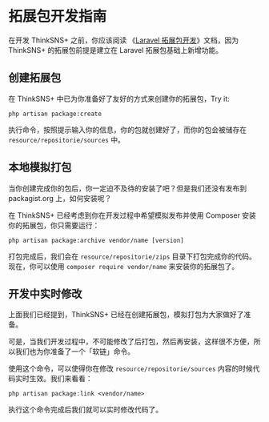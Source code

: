 # 拓展包开发指南

在开发 ThinkSNS+ 之前，你应该阅读 《[Laravel 拓展包开发](https://laravel.com/docs/5.5/packages)》文档，因为 ThinkSNS+ 的拓展包前提是建立在 Laravel 拓展包基础上新增功能。

## 创建拓展包

在 ThinkSNS+ 中已为你准备好了友好的方式来创建你的拓展包，Try it:

```shell
php artisan package:create
```

执行命令，按照提示输入你的信息，你的包就创建好了，而你的包会被储存在 `resource/repositorie/sources` 中。

## 本地模拟打包

当你创建完成你的包后，你一定迫不及待的安装了吧？但是我们还没有发布到 packagist.org 上，如何安装呢？

在 ThinkSNS+ 已经考虑到你在开发过程中希望模拟发布并使用 Composer 安装你的拓展包，你只需要运行：

```shell
php artisan package:archive vendor/name [version]
```

打包完成后，我们会在 `resource/repositorie/zips` 目录下打包完成你的代码。现在，你可以使用 `composer require vendor/name` 来安装你的拓展包了。

## 开发中实时修改

上面我们已经提到，ThinkSNS+ 已经在创建拓展包，模拟打包为大家做好了准备。

可是，当我们开发过程中，不可能修改了后打包，然后再安装，这样很不方便，所以我们也为你准备了一个「软链」命令。

使用这个命令，可以使得你在修改 `resource/repositorie/sources` 内容的时候代码实时生效。我们来看看：

```shell
php artisan package:link <vendor/name>
```

执行这个命令完成后我们就可以实时修改代码了。

